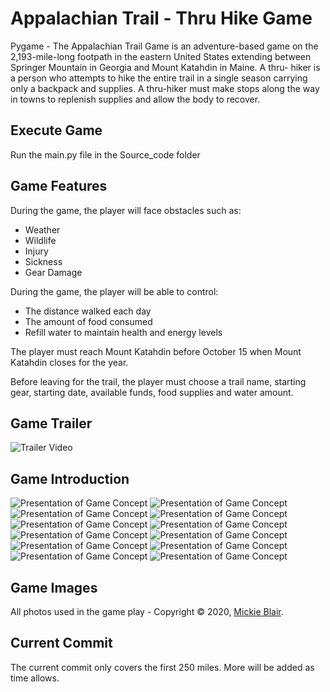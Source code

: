 # Appalachian Trail - Thru Hike Game

Pygame - The Appalachian Trail Game is an adventure-based game on the 2,193-mile-long footpath in the eastern United States extending between Springer Mountain in Georgia and Mount Katahdin in Maine.  A thru- hiker is a person who attempts to hike the entire trail in a single season carrying only a backpack and supplies.  A thru-hiker must make stops along the way in towns to replenish supplies and allow the body to recover. 

## Execute Game
Run the main.py file in the Source_code folder

## Game Features
During the game, the player will face obstacles such as:
* Weather
* Wildlife
* Injury
* Sickness
* Gear Damage

During the game, the player will be able to control:
* The distance walked each day
* The amount of food consumed
* Refill water to maintain health and energy levels

The player must reach Mount Katahdin before October 15 when Mount Katahdin closes for the year.

Before leaving for the trail, the player must choose a trail name, starting gear, starting date, available funds, food supplies and water amount.

## Game Trailer
![Trailer Video](GameTrailer.gif)

## Game Introduction
![Presentation of Game Concept](intro/Hike-01.png)
![Presentation of Game Concept](intro/Hike-02.png)
![Presentation of Game Concept](intro/Hike-03.png)
![Presentation of Game Concept](intro/Hike-04.png)
![Presentation of Game Concept](intro/Hike-05.png)
![Presentation of Game Concept](intro/Hike-06.png)
![Presentation of Game Concept](intro/Hike-07.png)
![Presentation of Game Concept](intro/Hike-08.png)
![Presentation of Game Concept](intro/Hike-09.png)
![Presentation of Game Concept](intro/Hike-10.png)
![Presentation of Game Concept](intro/Hike-11.png)
![Presentation of Game Concept](intro/Hike-12.png)



## Game Images
All photos used in the game play - 
Copyright © 2020, [Mickie Blair](https://mickieblair.com).

## Current Commit 
The current commit only covers the first 250 miles.  More will be added as time allows.
